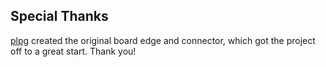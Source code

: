 ## Special Thanks
[plpg](https://polprog.net) created the original board edge and connector, which got the project off to a great start. Thank you!
